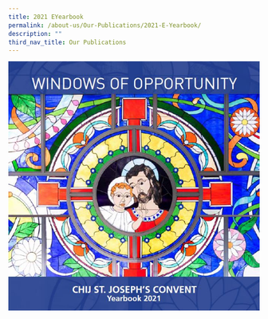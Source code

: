 ```yaml
---
title: 2021 EYearbook
permalink: /about-us/Our-Publications/2021-E-Yearbook/
description: ""
third_nav_title: Our Publications
---
```

![](/images/About%20us/Our%20Publications/2021%20E%20Yearbook/eYearbookimg.jpg)

